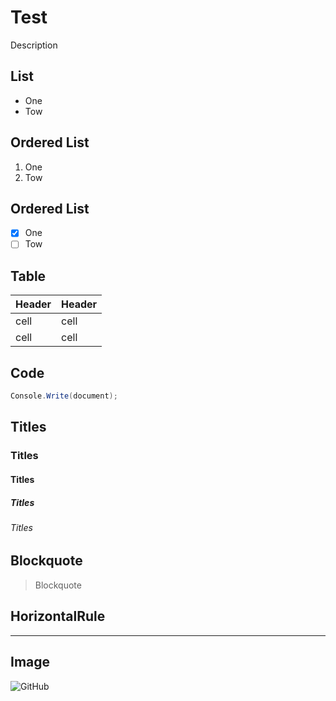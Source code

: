 # Test

Description

## List

- One
- Tow

## Ordered List

1. One
2. Tow

## Ordered List

- [x] One
- [ ] Tow

## Table

| Header | Header |
| --- | --- |
| cell | cell  |
| cell | cell  |

## Code

```csharp
Console.Write(document);
```

## Titles

### Titles

#### Titles

##### Titles

###### Titles

## Blockquote

> Blockquote

## HorizontalRule

---

## Image

![GitHub](https://github.githubassets.com/apple-touch-icon-180x180.png)
